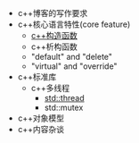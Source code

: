 
* c++博客的写作要求
* c++核心语言特性(core feature)
    * [c++构造函数][constructor]
    * c++析构函数
    * "default" and "delete"
    * "virtual" and "override"
* c++标准库
    * c++多线程
        * [std::thread][thread]
        * std::mutex
* c++对象模型
* c++内容杂谈


[thread]:./standardLibrary/multiThread/thread.md
[constructor]:./coreFeature/specialMemberFunction/constructor.md
